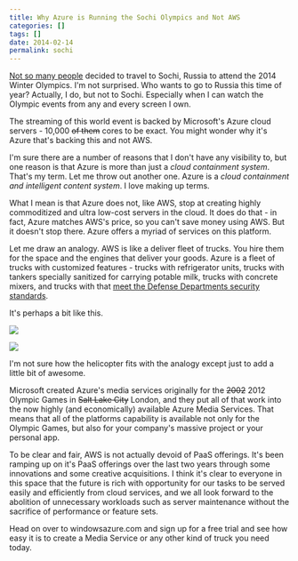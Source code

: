 ```yaml
---
title: Why Azure is Running the Sochi Olympics and Not AWS
categories: []
tags: []
date: 2014-02-14
permalink: sochi
---
```


[Not so many people](http://www.aleteia.org/en/world/article/winter-olympics-set-to-open-in-sochi-even-amid-safety-and-attendence-concerns-5773727555911680) decided to travel to Sochi, Russia to attend the 2014 Winter Olympics. I&#39;m not surprised. Who wants to go to Russia this time of year? Actually, I do, but not to Sochi. Especially when I can watch the Olympic events from any and every screen I own.
<!-- xmore -->

The streaming of this world event is backed by Microsoft&#39;s Azure cloud servers - 10,000 <span style="text-decoration: line-through;">of them</span> cores to be exact. You might wonder why it&#39;s Azure that&#39;s backing this and not AWS.

I&#39;m sure there are a number of reasons that I don&#39;t have any visibility to, but one reason is that Azure is more than just a _cloud containment system_. That&#39;s my term. Let me throw out another one. Azure is a _cloud containment and intelligent content system_. I love making up terms.

What I mean is that Azure does not, like AWS, stop at creating highly commoditized and ultra low-cost servers in the cloud. It does do that - in fact, Azure matches AWS&#39;s price, so you can&#39;t save money using AWS. But it doesn&#39;t stop there. Azure offers a myriad of services on this platform.

Let me draw an analogy. AWS is like a deliver fleet of trucks. You hire them for the space and the engines that deliver your goods. Azure is a fleet of trucks with customized features - trucks with refrigerator units, trucks with tankers specially sanitized for carrying potable milk, trucks with concrete mixers, and trucks with that [meet the Defense Departments security standards](http://www.informationweek.com/cloud/microsoft-reveals-azure-cloud-for-government-agencies/d/d-id/1111854).

It&#39;s perhaps a bit like this.

![](/files/sochi_01.png)

![](/files/sochi_02.png)

I&#39;m not sure how the helicopter fits with the analogy except just to add a little bit of awesome.

Microsoft created Azure&#39;s media services originally for the <span style="text-decoration: line-through;">2002</span> 2012 Olympic Games in <span style="text-decoration: line-through;">Salt Lake City</span> London, and they put all of that work into the now highly (and economically) available Azure Media Services. That means that all of the platforms capability is available not only for the Olympic Games, but also for your company&#39;s massive project or your personal app.

To be clear and fair, AWS is not actually devoid of PaaS offerings. It&#39;s been ramping up on it&#39;s PaaS offerings over the last two years through some innovations and some creative acquisitions. I think it&#39;s clear to everyone in this space that the future is rich with opportunity for our tasks to be served easily and efficiently from cloud services, and we all look forward to the abolition of unnecessary workloads such as server maintenance without the sacrifice of performance or feature sets.

Head on over to windowsazure.com and sign up for a free trial and see how easy it is to create a Media Service or any other kind of truck you need today.